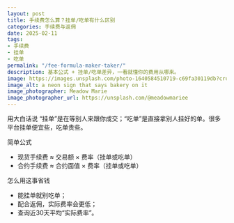 ```yaml
---
layout: post
title: 手续费怎么算？挂单/吃单有什么区别
categories: 手续费与返佣
date: 2025-02-11
tags:
- 手续费
- 挂单
- 吃单
permalink: "/fee-formula-maker-taker/"
description: 基本公式 + 挂单/吃单差异，一看就懂你的费用从哪来。
image: https://images.unsplash.com/photo-1640584510719-c69fa30119db?crop=entropy&cs=tinysrgb&fit=max&fm=jpg&ixid=M3w4MDE0MTh8MHwxfHNlYXJjaHwxfHxtYWtlci10YWtlci1mZWUtZXhwbGFpbmVkfGVufDB8MHx8fDE3NTczMTk0NTl8MA&ixlib=rb-4.1.0&q=80&w=1080
image_alt: a neon sign that says bakery on it
image_photographer: Meadow Marie
image_photographer_url: https://unsplash.com/@meadowmariee
---
```

用大白话说
“挂单”是在等别人来跟你成交；“吃单”是直接拿别人挂好的单。很多平台挂单便宜些，吃单贵些。

简单公式
- 现货手续费 ≈ 交易额 × 费率（挂单或吃单）
- 合约手续费 ≈ 合约面值 × 费率（挂单或吃单）

怎么用这事省钱
- 能挂单就别吃单；
- 配合返佣，实际费率会更低；
- 查询近30天平均“实际费率”。


